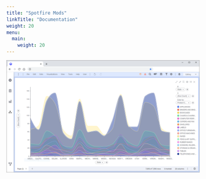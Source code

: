 ```yaml
---
title: "Spotfire Mods"
linkTitle: "Documentation"
weight: 20
menu:
  main:
    weight: 20
---
```


<img src="area-chart.png"></img>
